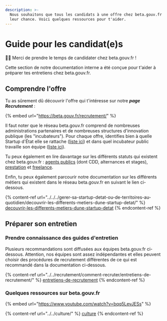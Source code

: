 ```yaml
---
description: >-
  Nous souhaitons que tous les candidats à une offre chez beta.gouv.fr aient
  leur chance. Voici quelques ressources pour t'aider.
---
```


# Guide pour les candidat(e)s

👋🏽 Merci de prendre le temps de candidater chez beta.gouv.fr !&#x20;

Cette section de notre documentation interne a été conçue pour t'aider à préparer tes entretiens chez beta.gouv.fr.&#x20;

## Comprendre l'offre

Tu as sûrement dû découvrir l'offre qui t'intéresse sur notre _**page Recrutement**_ :

{% embed url="https://beta.gouv.fr/recrutement/" %}

Il faut noter que le réseau beta.gouv.fr comprend de nombreuses administrations partenaires et de nombreuses structures d'innovation publique (les "incubateurs"). Pour chaque offre, identifies bien à quelle Startup d'État elle se rattache ([liste ici](https://beta.gouv.fr/startups/)) et dans quel incubateur public travaille son équipe ([liste ici](https://beta.gouv.fr/communaute/)).&#x20;

Tu peux également en lire davantage sur les différents statuts qui existent chez beta.gouv.fr : [agents publics](../les-differents-statuts/fonctionnaires-et-contractuels-de-la-fonction-publique.md) (dont CDD, alternances et stages), [prestation](../sengager-dans-une-action-transverse/salaries-des-societes-de-prestation.md) et [freelance](../../recrutement/devenir-freelance.md).

Enfin, tu peux également parcourir notre documentation sur les différents métiers qui existent dans le réseau beta.gouv.fr en suivant le lien ci-dessous.

{% content-ref url="../../../gerer-sa-startup-detat-ou-de-territoires-au-quotidien/decouvrir-les-differents-metiers-dune-startup-detat/" %}
[decouvrir-les-differents-metiers-dune-startup-detat](../../../gerer-sa-startup-detat-ou-de-territoires-au-quotidien/decouvrir-les-differents-metiers-dune-startup-detat/)
{% endcontent-ref %}

## Préparer son entretien

### Prendre connaissance des guides d'entretien&#x20;

Plusieurs recommandations sont diffusées aux équipes beta.gouv.fr ci-dessous. Attention, nos équipes sont assez indépendantes et elles peuvent choisir des procédures de recrutement différentes de ce qui est recommandé dans la documentation ci-dessous.

{% content-ref url="../../recrutement/comment-recruter/entretiens-de-recrutement/" %}
[entretiens-de-recrutement](../../recrutement/comment-recruter/entretiens-de-recrutement/)
{% endcontent-ref %}

### Quelques ressources sur beta.gouv.fr

{% embed url="https://www.youtube.com/watch?v=bqq5LevJESs" %}

{% content-ref url="../../culture/" %}
[culture](../../culture/)
{% endcontent-ref %}



